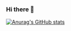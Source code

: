### Hi there 👋

[![Anurag's GitHub stats](https://github-readme-stats.vercel.app/apibarkawi2405eanuraghazra)](https://github.com/anuraghazra/github-readme-stats)


<div>
  <i class='bx bxl-visual-studio'></i>
  <i class='bx bxl-html5' ></i>
</div>
